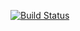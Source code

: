 [![Build Status](https://travis-ci.org/your-id/your-repo.svg?branch=master)](https://travis-ci.org/Globoxx/SwEng)
